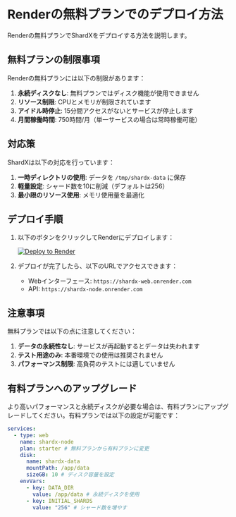 # Renderの無料プランでのデプロイ方法

Renderの無料プランでShardXをデプロイする方法を説明します。

## 無料プランの制限事項

Renderの無料プランには以下の制限があります：

1. **永続ディスクなし**: 無料プランではディスク機能が使用できません
2. **リソース制限**: CPUとメモリが制限されています
3. **アイドル時停止**: 15分間アクセスがないとサービスが停止します
4. **月間稼働時間**: 750時間/月（単一サービスの場合は常時稼働可能）

## 対応策

ShardXは以下の対応を行っています：

1. **一時ディレクトリの使用**: データを `/tmp/shardx-data` に保存
2. **軽量設定**: シャード数を10に削減（デフォルトは256）
3. **最小限のリソース使用**: メモリ使用量を最適化

## デプロイ手順

1. 以下のボタンをクリックしてRenderにデプロイします：

   [![Deploy to Render](https://render.com/images/deploy-to-render-button.svg)](https://render.com/deploy?repo=https://github.com/enablerdao/ShardX)

2. デプロイが完了したら、以下のURLでアクセスできます：
   - Webインターフェース: `https://shardx-web.onrender.com`
   - API: `https://shardx-node.onrender.com`

## 注意事項

無料プランでは以下の点に注意してください：

1. **データの永続性なし**: サービスが再起動するとデータは失われます
2. **テスト用途のみ**: 本番環境での使用は推奨されません
3. **パフォーマンス制限**: 高負荷のテストには適していません

## 有料プランへのアップグレード

より高いパフォーマンスと永続ディスクが必要な場合は、有料プランにアップグレードしてください。有料プランでは以下の設定が可能です：

```yaml
services:
  - type: web
    name: shardx-node
    plan: starter # 無料プランから有料プランに変更
    disk:
      name: shardx-data
      mountPath: /app/data
      sizeGB: 10 # ディスク容量を設定
    envVars:
      - key: DATA_DIR
        value: /app/data # 永続ディスクを使用
      - key: INITIAL_SHARDS
        value: "256" # シャード数を増やす
```